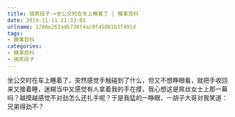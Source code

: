 ```yaml
---
title: 搞笑段子->坐公交时在车上睡着了 | 糗事百科
date: 2019-11-11 21:33:03
urlname: 1786e262adb730f4ac9f45d61b3f491d
tags: 
- 糗事百科
categories:
- 糗事百科
- 搞笑段子
---
```

坐公交时在车上睡着了，突然感觉手触碰到了什么，但又不想睁眼看，就把手收回来又接着睡，迷糊当中又感觉有人拿着我的手在摸，我心想这是屌丝女士上那一幕吗？越摸越感觉不对劲怎么还扎手呢？于是我猛的一睁眼，一胡子大哥对我笑道：兄弟得劲不？


